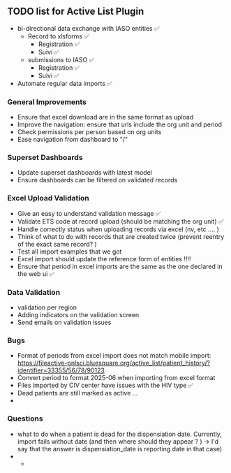TODO list for Active List Plugin
--------------------------------
- bi-directional data exchange with IASO entities ✅
  - Record to xlsforms ✅
    - Registration ✅
    - Suivi ✅
  - submissions to IASO ✅
    - Registration ✅
    - Suivi ✅
- Automate regular data imports ✅

### General Improvements
- Ensure that excel download are in the same format as upload
- Improve the navigation: ensure that urls include the org unit and period
- Check permissions per person based on org units
- Ease navigation from dashboard to "/" 

### Superset Dashboards
- Update superset dashboards with latest model
- Ensure dashboards can be filtered on validated records

### Excel Upload Validation
- Give an easy to understand validation message ✅
- Validate ETS code at record upload (should be matching the org unit) ✅
- Handle correctly status when uploading records via excel (nv, etc .... )
- Think of what to do with records that are created twice (prevent reentry of the exact same record? )
- Test all import examples that we got
- Excel import should update the reference form of entities !!!!
- Ensure that period in excel imports are the same as the one declared in the web ui  ✅

### Data Validation
- validation per region
- Adding indicators on the validation screen
- Send emails on validation issues

### Bugs
- Format of periods from excel import does not match mobile import: https://fileactive-pnlsci.bluesquare.org/active_list/patient_history/?identifier=33355/56/78/90123
- Convert period to format 2025-06 when importing from excel format
- Files imported by CIV center have issues with the HIV type  ✅
- Dead patients are still marked as active ...
- 
### Questions
- what to do when a patient is dead for the dispensiation date. Currently, import fails without date (and then where should they appear ? ) -> I'd say that the answer is dispensiation_date is reporting date in that case)
- - 